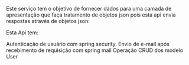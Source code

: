Este serviço tem o objetivo de fornecer dados para uma camada de apresentação que faça tratamento de objetos json pois esta api envia respostas através de objetos json: 

Esta Api tem:


Autenticação de usuário com spring security. 
Envio de e-mail após recebimento de requisição com spring mail 
Operação CRUD dos modelo User
